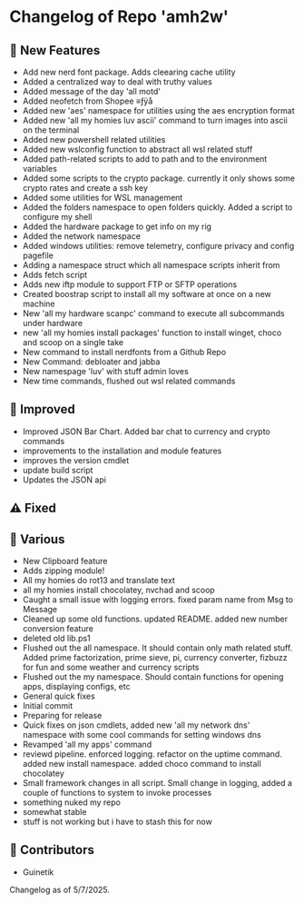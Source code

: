 Changelog of Repo 'amh2w'
================================

🚀 New Features
---------------
* Add new nerd font package. Adds cleearing cache utility
* Added a centralized way to deal with truthy values
* Added message of the day 'all motd'
* Added neofetch from Shopee ≡ƒÿå
* Added new 'aes' namespace for utilities using the aes encryption format
* Added new 'all my homies luv ascii' command to turn images into ascii on the terminal
* Added new powershell related utilities
* Added new wslconfig function to abstract all wsl related stuff
* Added path-related scripts to add to path and to the environment variables
* Added some scripts to the crypto package. currently it only shows some crypto rates and create a ssh key
* Added some utilities for WSL management
* Added the folders namespace to open folders quickly. Added a script to configure my shell
* Added the hardware package to get info on my rig
* Added the network namespace
* Added windows utilities: remove telemetry, configure privacy and config pagefile
* Adding a namespace struct which all namespace scripts inherit from
* Adds fetch script
* Adds new iftp module to support FTP or SFTP operations
* Created boostrap script to install all my software at once on a new machine
* New 'all my hardware scanpc' command to execute all subcommands under hardware
* new 'all my homies install packages' function to install winget, choco and scoop on a single take
* New command to install nerdfonts from a Github Repo
* New Command: debloater and jabba
* New namespage 'luv' with stuff admin loves
* New time commands, flushed out wsl related commands

🎉 Improved
----------
* Improved JSON Bar Chart. Added bar chat to currency and crypto commands
* improvements to the installation and module features
* improves the version cmdlet
* update build script
* Updates the JSON api

⚠️ Fixed
--------

🔦 Various
----------
* New Clipboard feature
* Adds zipping module!
* All my homies do rot13 and translate text
* all my homies install chocolatey, nvchad and scoop
* Caught a small issue with logging errors. fixed param name from Msg to Message
* Cleaned up some old functions. updated README. added new number conversion feature
* deleted old lib.ps1
* Flushed out the all namespace. It should contain only math related stuff. Added prime factorization, prime sieve, pi, currency converter, fizbuzz for fun and some weather and currency scripts
* Flushed out the my namespace. Should contain functions for opening apps, displaying configs, etc
* General quick fixes
* Initial commit
* Preparing for release
* Quick fixes on json cmdlets, added new 'all my network dns' namespace with some cool commands for setting windows dns
* Revamped 'all my apps' command
* reviewd pipeline. enforced logging. refactor on the uptime command. added new install namespace. added choco command to install chocolatey
* Small framework changes in all script. Small change in logging, added a couple of functions to system to invoke processes
* something nuked my repo
* somewhat stable
* stuff is not working but i have to stash this for now

🥇 Contributors
---------------
* Guinetik

Changelog as of 5/7/2025.